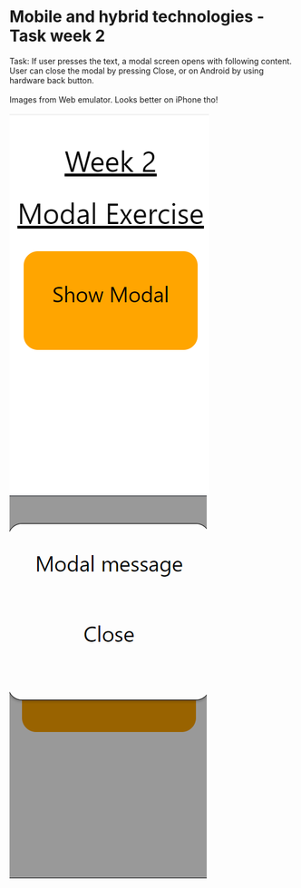 # Mobile and hybrid technologies - Task week 2

Task: If user presses the text, a modal screen opens with following content. User can close
the modal by pressing Close, or on Android by using hardware back button.
<br><br>
Images from Web emulator. Looks better on iPhone tho!
<br><br>
![View 1](./assets/View1.png) ![View 2](./assets/View2.png)